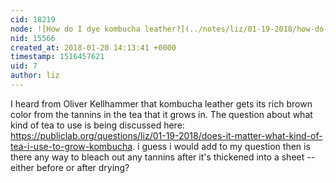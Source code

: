 ```yaml
---
cid: 18219
node: ![How do I dye kombucha leather?](../notes/liz/01-19-2018/how-do-i-dye-kombucha-leather)
nid: 15566
created_at: 2018-01-20 14:13:41 +0000
timestamp: 1516457621
uid: 7
author: liz
---
```


I heard from Oliver Kellhammer that kombucha leather gets its rich brown color from the tannins in the tea that it grows in. The question about what kind of tea to use is being discussed here: https://publiclab.org/questions/liz/01-19-2018/does-it-matter-what-kind-of-tea-i-use-to-grow-kombucha. i guess i would add to my question then is there any way to bleach out any tannins after it's thickened into a sheet -- either before or after drying?